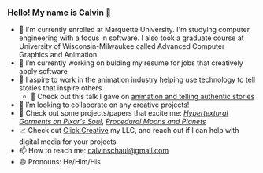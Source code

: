 ### Hello! My name is Calvin 👋

- 🏫 I'm currently enrolled at Marquette University. I'm studying computer engineering with a focus in software. I also took a graduate course at University of Wisconsin-Milwaukee called Advanced Computer Graphics and Animation
- 🔭 I’m currently working on bulding my resume for jobs that creatively apply software
- 🚀 I aspire to work in the animation industry helping use technology to tell stories that inspire others
    - 🎥 Check out this talk I gave on [animation and telling authentic stories](https://youtu.be/uS36q_kWbPQ)
- 👯 I’m looking to collaborate on any creative projects!
- 🔎 Check out some projects/papers that excite me: [_Hypertextural Garments on Pixar's Soul_](https://graphics.pixar.com/library/CurveCloth/paper.pdf), [_Procedural Moons and Planets_](https://www.youtube.com/watch?v=lctXaT9pxA0&ab_channel=SebastianLague)
- 📈 Check out [Click Creative](http://clickcreative.xyz) my LLC, and reach out if I can help with digital media for your projects
- 📫 How to reach me: calvinschaul@gmail.com
- 😄 Pronouns: He/Him/His


